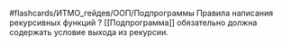 #flashcards/ИТМО_гейдев/ООП/Подпрограммы
Правила написания рекурсивных функций
?
[[Подпрограмма]] обязательно должна содержать условие выхода из рекурсии.
